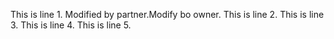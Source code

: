 This is line 1. Modified by partner.Modify bo owner.
This is line 2.
This is line 3.
This is line 4.
This is line 5.
